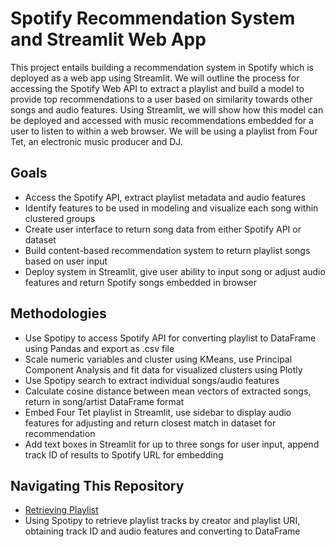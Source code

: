 # Spotify Recommendation System and Streamlit Web App

This project entails building a recommendation system in Spotify which is deployed as a web app using Streamlit. We will outline the process for accessing the Spotify Web API to extract a playlist and build a model to provide top recommendations to a user based on similarity towards other songs and audio features. Using Streamlit, we will show how this model can be deployed and accessed with music recommendations embedded for a user to listen to within a web browser. We will be using a playlist from Four Tet, an electronic music producer and DJ.

## Goals

* Access the Spotify API, extract playlist metadata and audio features
* Identify features to be used in modeling and visualize each song within clustered groups
* Create user interface to return song data from either Spotify API or dataset
* Build content-based recommendation system to return playlist songs based on user input
* Deploy system in Streamlit, give user ability to input song or adjust audio features and return Spotify songs embedded in browser

## Methodologies

* Use Spotipy to access Spotify API for converting playlist to DataFrame using Pandas and export as .csv file
* Scale numeric variables and cluster using KMeans, use Principal Component Analysis and fit data for visualized clusters using Plotly
* Use Spotipy search to extract individual songs/audio features
* Calculate cosine distance between mean vectors of extracted songs, return in song/artist DataFrame format
* Embed Four Tet playlist in Streamlit, use sidebar to display audio features for adjusting and return closest match in dataset for recommendation
* Add text boxes in Streamlit for up to three songs for user input, append track ID of results to Spotify URL for embedding

## Navigating This Repository

* [Retrieving Playlist](https://github.com/JonahFlateman/capstone/blob/main/fourtetplaylist.ipynb)
* Using Spotipy to retrieve playlist tracks by creator and playlist URI, obtaining track ID and audio features and converting to DataFrame
